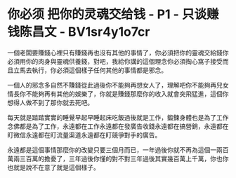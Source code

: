 # 你必须 把你的灵魂交给钱 - P1 - 只谈赚钱陈昌文 - BV1sr4y1o7cr

一個老闆要賺錢心裡只有賺錢再也沒有其他的事情了，你必須把你的靈魂交給錢你必須用你的肉身與靈魂供養錢，對吧，我給你講的這個理念你必須掏心窩子接受而且立馬去執行，你必須這個樣子任何其他的事情都是邪念。

一個人的邪念多自然不賺錢從此過後你不能夠再想女人了，理解吧你不能夠再兒女情長你不能夠再有其他的娛樂了，你就是賺錢那麼你的收入就會突飛猛進，這個你想得人做不到了那你就去死吧。

每天就是踏踏實實的睡覺早起早睡起床吃飯過後就是工作，鍛鍊身體也是為了工作念佛都是為了工作，永遠都在工作永遠都在發廣告收錢永遠都在搞營銷，永遠都在盯微信永遠都在盯流量渠道永遠都在盯競爭對手的廣告。

永遠都是這個事情那麼你的改變只要三個月而已，一年過後你就不再為這個一兩百萬兩三百萬的擔憂了，三年過後你懂的對不對三年過後其實幾百萬上千萬，你也你也就是說不在意了就是這個樣子。

